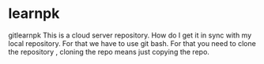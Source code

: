 # learnpk
gitlearnpk
This is a cloud server repository. How do I get it in sync with my local repository. For that we have to use git bash.
For that you need to clone the repository , cloning the repo means just copying the repo.

